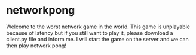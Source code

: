 # networkpong

Welcome to the worst network game in the world. This game is unplayable because of latency but if you still want to play it, please download a client.py file and inform me.
I will start the game on the server and we can then play network pong!
